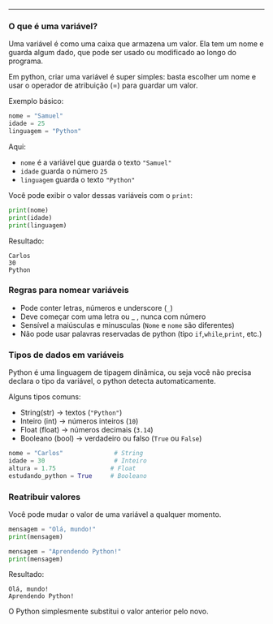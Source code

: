 
---

### O que é uma variável?

Uma variável é como uma caixa que armazena um valor. Ela tem um nome e guarda algum dado, que pode ser usado ou modificado ao longo do programa.

Em python, criar uma variável é super simples: basta escolher um nome e usar o operador de atribuição (=) para guardar um valor.

Exemplo básico: 
```python
nome = "Samuel"
idade = 25 
linguagem = "Python"
```

Aqui:
- `nome` é a variável que guarda o texto `"Samuel"`
- `idade` guarda o número `25`
- `linguagem` guarda o texto `"Python"`

Você pode exibir o valor dessas variáveis com o `print`:
```python
print(nome)
print(idade)
print(linguagem)
```

Resultado:
```
Carlos  
30  
Python
```

### Regras para nomear variáveis

- Pode conter letras, números e underscore (`_`)
- Deve começar com uma letra ou _ , nunca com número
- Sensível a maiúsculas e minusculas (`Nome` e `nome` são diferentes)
- Não pode usar palavras reservadas de python (tipo `if`,`while`,`print`, etc.)

### Tipos de dados em variáveis 

Python é uma linguagem de tipagem dinâmica, ou seja você não precisa declara o tipo da variável, o python detecta automaticamente.

Alguns tipos comuns:
- String(str) -> textos (`"Python"`)
- Inteiro (int) -> números inteiros (`10`)
- Float (float) -> números decimais (`3.14`)
- Booleano (bool) -> verdadeiro ou falso (`True` ou  `False`)

```python
nome = "Carlos"              # String
idade = 30                   # Inteiro
altura = 1.75               # Float
estudando_python = True     # Booleano
```

### Reatribuir valores

Você pode mudar o valor de uma variável a qualquer momento. 

```python
mensagem = "Olá, mundo!"
print(mensagem)

mensagem = "Aprendendo Python!"
print(mensagem)
```

Resultado:

```
Olá, mundo!  
Aprendendo Python!
```

O Python simplesmente substitui o valor anterior pelo novo.